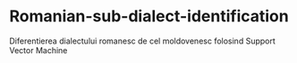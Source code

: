 # Romanian-sub-dialect-identification
Diferentierea dialectului romanesc de cel moldovenesc folosind  Support Vector Machine
